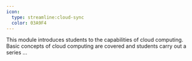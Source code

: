 ```yaml
---
icon:
  type: streamline:cloud-sync
  color: 03A9F4
---
```


This module introduces students to the capabilities of cloud computing. Basic concepts of cloud computing are covered and students carry out a series  ... 
